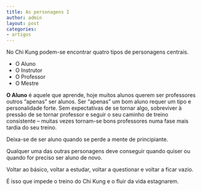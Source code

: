 ```yaml
---
title: As personagens I
author: admin
layout: post
categories:
- artigos
---
```

No Chi Kung podem-se encontrar quatro tipos de personagens centrais.

* O Aluno
* O Instrutor
* O Professor
* O Mestre

**O Aluno** é aquele que aprende, hoje muitos alunos querem ser professores outros &#8220;apenas&#8221; ser alunos. Ser &#8220;apenas&#8221; um bom aluno requer um tipo e personalidade forte. Sem expectativas de se tornar algo, sobreviver à pressão de se tornar professor e seguir o seu caminho de treino consistente &#8211; muitas vezes tornam-se bons professores numa fase mais tardia do seu treino.

Deixa-se de ser aluno quando se perde a mente de principiante.

Qualquer uma das outras personagens deve conseguir quando quiser ou quando for preciso ser aluno de novo.

Voltar ao básico, voltar a estudar, voltar a questionar e voltar a ficar vazio.

É isso que impede o treino do Chi Kung e o fluir da vida estagnarem.
